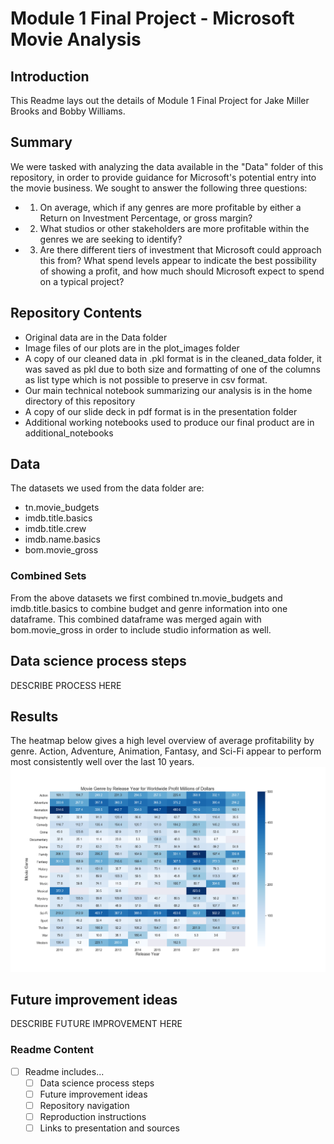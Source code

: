# Module 1 Final Project - Microsoft Movie Analysis

## Introduction

This Readme lays out the details of Module 1 Final Project for Jake Miller Brooks and Bobby Williams.

## Summary

We were tasked with analyzing the data available in the "Data" folder of this repository, in order to provide guidance for Microsoft's potential entry into the movie business. We sought to answer the following three questions:
- 1) On average, which if any genres are more profitable by either a Return on Investment Percentage, or gross margin?
- 2) What studios or other stakeholders are more profitable within the genres we are seeking to identify?
- 3) Are there different tiers of investment that Microsoft could approach this from? What spend levels appear to indicate the best possibility of showing a profit, and how much should Microsoft expect to spend on a typical project?

## Repository Contents

- Original data are in the Data folder
- Image files of our plots are in the plot_images folder
- A copy of our cleaned data in .pkl format is in the cleaned_data folder, it was saved as pkl due to both size and formatting of one of the columns as list type which is not possible to preserve in csv format.
- Our main technical notebook summarizing our analysis is in the home directory of this repository
- A copy of our slide deck in pdf format is in the presentation folder
- Additional working notebooks used to produce our final product are in additional_notebooks

## Data

The datasets we used from the data folder are:
- tn.movie_budgets
- imdb.title.basics
- imdb.title.crew
- imdb.name.basics
- bom.movie_gross

### Combined Sets
From the above datasets we first combined tn.movie_budgets and imdb.title.basics to combine budget and genre information into one dataframe. This combined dataframe was merged again with bom.movie_gross in order to include studio information as well.

## Data science process steps

DESCRIBE PROCESS HERE

## Results

The heatmap below gives a high level overview of average profitability by genre. Action, Adventure, Animation, Fantasy, and Sci-Fi appear to perform most consistently well over the last 10 years.
![Genre Heatmap](https://github.com/jmillerbrooks/mod_1_git_lab/blob/master/plot_images/heatmap_genre.png)



## Future improvement ideas

DESCRIBE FUTURE IMPROVEMENT HERE


### Readme Content

- [ ] Readme includes...
  - [ ] Data science process steps
  - [ ] Future improvement ideas
  - [ ] Repository navigation
  - [ ] Reproduction instructions
  - [ ] Links to presentation and sources
